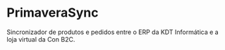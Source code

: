 # PrimaveraSync
Sincronizador de produtos e pedidos entre o ERP da KDT Informática e a loja virtual da Con B2C. 
